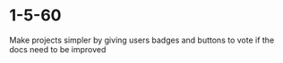 1-5-60
======

Make projects simpler by giving users badges and buttons to vote if the docs need to be improved
